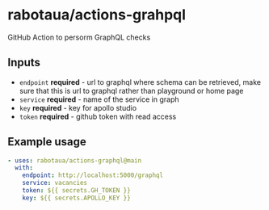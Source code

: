 # rabotaua/actions-grahpql

GitHub Action to persorm GraphQL checks

## Inputs

- `endpoint` **required** - url to graphql where schema can be retrieved, make sure that this is url to graphql rather than playground or home page
- `service` **required** - name of the service in graph
- `key` **required** - key for apollo studio
- `token` **required** - github token with read access

## Example usage

```yml
- uses: rabotaua/actions-graphql@main
  with:
    endpoint: http://localhost:5000/graphql
    service: vacancies
    token: ${{ secrets.GH_TOKEN }}
    key: ${{ secrets.APOLLO_KEY }}
```

